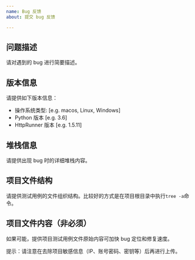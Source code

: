 ```yaml
---
name: Bug 反馈
about: 提交 bug 反馈

---
```


## 问题描述

请对遇到的 bug 进行简要描述。

## 版本信息

请提供如下版本信息：

 - 操作系统类型: [e.g. macos, Linux, Windows]
 - Python 版本 [e.g. 3.6]
 - HttpRunner 版本 [e.g. 1.5.11]

## 堆栈信息

请提供出现 bug 时的详细堆栈内容。

## 项目文件结构

请提供测试用例的文件组织结构。比较好的方式是在项目根目录中执行`tree -a`命令。

## 项目文件内容（非必须）

如果可能，提供项目测试用例文件原始内容可加快 bug 定位和修复速度。

提示：请注意在去除项目敏感信息（IP、账号密码、密钥等）后再进行上传。
